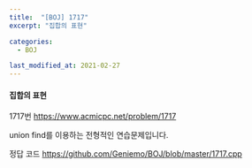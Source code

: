 ```yaml
---
title:  "[BOJ] 1717"
excerpt: "집합의 표현"

categories:
  - BOJ

last_modified_at: 2021-02-27
---
```


#### 집합의 표현

1717번 <https://www.acmicpc.net/problem/1717>

union find를 이용하는 전형적인 연습문제입니다.

정답 코드 <https://github.com/Geniemo/BOJ/blob/master/1717.cpp>